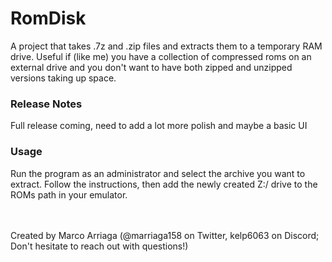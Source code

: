 # RomDisk

A project that takes .7z and .zip files and extracts them to a temporary RAM drive. Useful if (like me) you have a collection of compressed roms on an external drive and you don't want to have both zipped and unzipped versions taking up space.

### Release Notes

Full release coming, need to add a lot more polish and maybe a basic UI

### Usage

Run the program as an administrator and select the archive you want to extract. Follow the instructions, then add the newly created Z:/ drive to the ROMs path in your emulator.

<br>
<br>
Created by Marco Arriaga (@marriaga158 on Twitter, kelp6063 on Discord; Don't hesitate to reach out with questions!)

